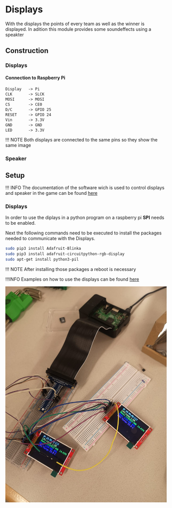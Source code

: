 # Displays

With the displays the points of every team as well as the winner is displayed. In adition this module provides some soundeffects using a speakter

## Construction

### Displays



#### Connection to Raspberry Pi
```
Display   -> Pi
CLK       -> SLCK
MOSI      -> MOSI
CS        -> CE0
D/C       -> GPIO 25
RESET     -> GPIO 24
Vin       -> 3.3V
GND       -> GND
LED       -> 3.3V
```

!!! NOTE
    Both displays are connected to the same pins so they show the same image


### Speaker
## Setup

!!! INFO
    The documentation of the software wich is used to control displays and speaker in the game can be found [here](https://4d-game.github.io/Gamecontrol/)
### Displays

In order to use the diplays in a python program on a raspberry pi **SPI** needs to be enabled.

Next the following commands need to be executed to install the packages needed to communicate with the Displays.

```bash
sudo pip3 install Adafruit-Blinka
sudo pip3 install adafruit-circuitpython-rgb-display
sudo apt-get install python3-pil
```

!!! NOTE
    After installing those packages a reboot is necessary


!!!INFO
    Examples on how to use the displays can be found [here](https://learn.adafruit.com/2-2-tft-display/python-usage)

![Display test](pictures/display_test.jpeg)

